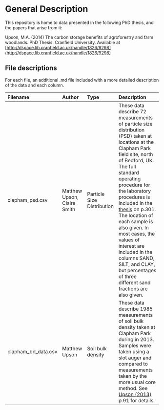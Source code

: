 # General Description
This repository is home to data presented in the following PhD thesis, and the papers that arise from it:

Upson, M.A. (2014) The carbon storage benefits of agroforestry and farm woodlands. PhD Thesis. Cranfield University. Available at [http://dspace.lib.cranfield.ac.uk/handle/1826/9298](http://dspace.lib.cranfield.ac.uk/handle/1826/9298)

## File descriptions

For each file, an additional .md file included with a more detailed description of the data and each column.

|Filename|Author|Type|Description|
|:---|:---|:---|:---|
|clapham_psd.csv | Matthew Upson, Claire Smith | Particle Size Distribution | These data describe 72 measurements of particle size distribution (PSD) taken at locations at the Clapham Park field site, north of Bedford, UK. The full standard operating procedure for the laboratory procedures is included in the [thesis](http://dspace.lib.cranfield.ac.uk/handle/1826/9298) on p.301. The location of each sample is also given. In most cases, the values of interest are included in the columns SAND, SILT, and CLAY, but percentages of three different sand fractions are also given.|
|clapham_bd_data.csv| Matthew Upson | Soil bulk density | These data describe 1985 measurements of soil bulk density taken at Clapham Park during in 2013. Samples were taken using a slot auger and compared to measurements taken by the more usual core method. See [Upson (2013)](http://dspace.lib.cranfield.ac.uk/handle/1826/9298) p.91 for details.|

